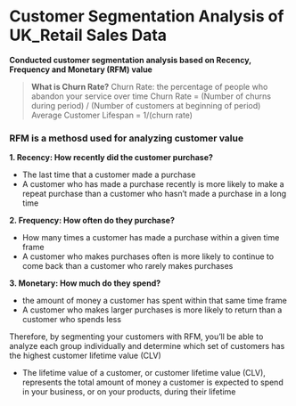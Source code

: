 # Customer Segmentation Analysis of UK_Retail Sales Data

**Conducted customer segmentation analysis based on Recency, Frequency and Monetary (RFM) value**

> **What is Churn Rate?**
> Churn Rate: the percentage of people who abandon your service over time
> Churn Rate = (Number of churns during period) / (Number of customers at beginning of period)
> Average Customer Lifespan = 1/(churn rate)

### RFM is a methosd used for analyzing customer value

**1. Recency: How recently did the customer purchase?**
  - The last time that a customer made a purchase
  - A customer who has made a purchase recently is more likely to make a repeat purchase than a customer who hasn’t made a purchase in a long time

**2. Frequency: How often do they purchase?**
  -  How many times a customer has made a purchase within a given time frame
  -  A customer who makes purchases often is more likely to continue to come back than a customer who rarely makes purchases

**3. Monetary: How much do they spend?**
  - the amount of money a customer has spent within that same time frame
  - A customer who makes larger purchases is more likely to return than a customer who spends less

Therefore, by segmenting your customers with RFM, you’ll be able to analyze each group individually and determine which set of customers has the highest customer lifetime value (CLV)
  - The lifetime value of a customer, or customer lifetime value (CLV), represents the total amount of money a customer is expected to spend in your business, or on your products, during their lifetime
